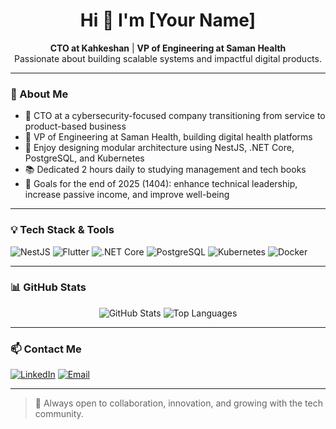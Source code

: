 <h1 align="center">Hi 👋 I'm [Your Name]</h1>

<p align="center">
  <strong>CTO at Kahkeshan</strong> | <strong>VP of Engineering at Saman Health</strong><br>
  Passionate about building scalable systems and impactful digital products.
</p>

---

### 🧠 About Me

- 🚀 CTO at a cybersecurity-focused company transitioning from service to product-based business
- 💼 VP of Engineering at Saman Health, building digital health platforms
- 🧩 Enjoy designing modular architecture using NestJS, .NET Core, PostgreSQL, and Kubernetes
- 📚 Dedicated 2 hours daily to studying management and tech books
- 🎯 Goals for the end of 2025 (1404): enhance technical leadership, increase passive income, and improve well-being

---

### 💡 Tech Stack & Tools

![NestJS](https://img.shields.io/badge/NestJS-E0234E?style=for-the-badge&logo=nestjs&logoColor=white)
![Flutter](https://img.shields.io/badge/Flutter-02569B?style=for-the-badge&logo=flutter&logoColor=white)
![.NET Core](https://img.shields.io/badge/.NET-512BD4?style=for-the-badge&logo=dotnet&logoColor=white)
![PostgreSQL](https://img.shields.io/badge/PostgreSQL-336791?style=for-the-badge&logo=postgresql&logoColor=white)
![Kubernetes](https://img.shields.io/badge/Kubernetes-326CE5?style=for-the-badge&logo=kubernetes&logoColor=white)
![Docker](https://img.shields.io/badge/Docker-2496ED?style=for-the-badge&logo=docker&logoColor=white)

---

### 📊 GitHub Stats

<p align="center">
  <img src="https://github-readme-stats.vercel.app/api?username=YOUR_USERNAME&show_icons=true&theme=radical" alt="GitHub Stats" />
  <img src="https://github-readme-stats.vercel.app/api/top-langs/?username=YOUR_USERNAME&layout=compact&theme=radical" alt="Top Languages" />
</p>

---

### 📫 Contact Me

[![LinkedIn](https://img.shields.io/badge/LinkedIn-blue?style=for-the-badge&logo=linkedin&logoColor=white)](https://linkedin.com/in/YOUR_LINKEDIN)
[![Email](https://img.shields.io/badge/Email-D14836?style=for-the-badge&logo=gmail&logoColor=white)](mailto:your.email@example.com)

---

> 🌟 Always open to collaboration, innovation, and growing with the tech community.
